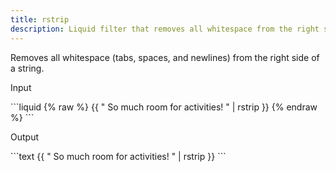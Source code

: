 ```yaml
---
title: rstrip
description: Liquid filter that removes all whitespace from the right side of a string.
---
```


Removes all whitespace (tabs, spaces, and newlines) from the right side of a string.

<p class="code-label">Input</p>
```liquid
{% raw %}
{{ "          So much room for activities!          " | rstrip }}
{% endraw %}
```

<p class="code-label">Output</p>
```text
{{ "          So much room for activities!          " | rstrip }}
```

